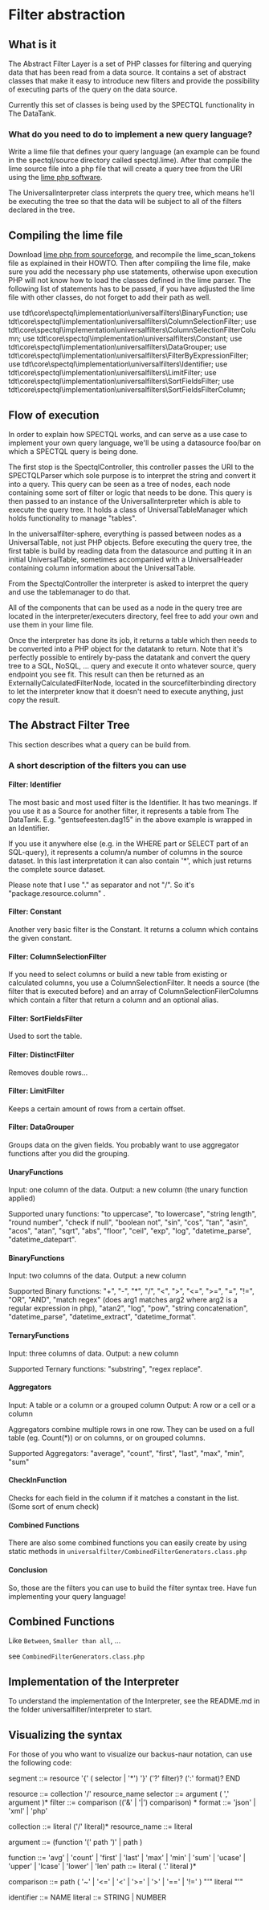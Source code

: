 Filter abstraction
==================

What is it
----------

The Abstract Filter Layer is a set of PHP classes for filtering and querying data that has been read from a data source. It contains a set of abstract classes that make it easy to introduce new filters and provide the possibility of executing parts of the query on the data source.

Currently this set of classes is being used by the SPECTQL functionality in The DataTank.

### What do you need to do to implement a new query language?
Write a lime file that defines your query language (an example can be found in the spectql/source directory called spectql.lime). After that compile the lime source file into a php file that will create a query tree from the URI using the [lime php software](http://sourceforge.net/projects/lime-php/).

The UniversalInterpreter class interprets the query tree, which means he'll be executing the tree so that the data will be subject to all of the filters declared in the tree.

Compiling the lime file
-----------------------

Download [lime php from sourceforge](http://sourceforge.net/projects/lime-php/), and recompile the lime\_scan\_tokens file as explained in their HOWTO. Then after compiling the lime file, make sure you add the necessary php use statements, otherwise upon execution PHP will not know how to load the classes defined in the lime parser. The following list of statements has to be passed, if you have adjusted the lime file with other classes, do not forget to add their path as well.

use tdt\core\spectql\implementation\universalfilters\BinaryFunction;
use tdt\core\spectql\implementation\universalfilters\ColumnSelectionFilter;
use tdt\core\spectql\implementation\universalfilters\ColumnSelectionFilterColumn;
use tdt\core\spectql\implementation\universalfilters\Constant;
use tdt\core\spectql\implementation\universalfilters\DataGrouper;
use tdt\core\spectql\implementation\universalfilters\FilterByExpressionFilter;
use tdt\core\spectql\implementation\universalfilters\Identifier;
use tdt\core\spectql\implementation\universalfilters\LimitFilter;
use tdt\core\spectql\implementation\universalfilters\SortFieldsFilter;
use tdt\core\spectql\implementation\universalfilters\SortFieldsFilterColumn;

Flow of execution
-----------------

In order to explain how SPECTQL works, and can serve as a use case to implement your own query language, we'll be using a datasource foo/bar on which a SPECTQL query is being done.


The first stop is the SpectqlController, this controller passes the URI to the SPECTQLParser which sole purpose is to interpret the string and convert it into a query. This query can be seen as a tree of nodes, each node containing some sort of filter or logic that needs to be done. This query is then passed to an instance of the UniversalInterpreter which is able to execute the query tree. It holds a class of UniversalTableManager which holds functionality to manage "tables".

In the universalfilter-sphere, everything is passed between nodes as a UniversalTable, not just PHP objects. Before executing the query tree, the first table is build by reading data from the datasource and putting it in an initial UniversalTable, sometimes accompanied with a UniversalHeader containing column information about the UniversalTable.

From the SpectqlController the interpreter is asked to interpret the query and use the tablemanager to do that.

All of the components that can be used as a node in the query tree are located in the interpreter/executers directory, feel free to add your own and use them in your lime file.

Once the interpreter has done its job, it returns a table which then needs to be converted into a PHP object for the datatank to return. Note that it's perfectly possible to entirely by-pass the datatank and convert the query tree to a SQL, NoSQL, ... query and execute it onto whatever source, query endpoint you see fit. This result can then be returned as an ExternallyCalculatedFilterNode, located in the sourcefilterbinding directory to let the interpreter know that it doesn't need to execute anything, just copy the result.


The Abstract Filter Tree
------------------------

This section describes what a query can be build from.

### A short description of the filters you can use

#### Filter: Identifier
The most basic and most used filter is the Identifier. It has two meanings.
If you use it as a Source for another filter, it represents a table from The DataTank.
E.g. "gentsefeesten.dag15" in the above example is wrapped in an Identifier.

If you use it anywhere else (e.g. in the WHERE part or SELECT part of an SQL-query), it represents a column/a number of columns in the source dataset. In this last interpretation it can also contain '*', which just returns the complete source dataset.

Please note that I use "." as separator and not "/". So it's "package.resource.column" .

#### Filter: Constant
Another very basic filter is the Constant. It returns a column which contains the given constant.

#### Filter: ColumnSelectionFilter
If you need to select columns or build a new table from existing or calculated columns, you use a ColumnSelectionFilter. It needs a source (the filter that is executed before) and an array of ColumnSelectionFilerColumns which contain a filter that return a column and an optional alias.

#### Filter: SortFieldsFilter
Used to sort the table.

#### Filter: DistinctFilter
Removes double rows...

#### Filter: LimitFilter
Keeps a certain amount of rows from a certain offset.

#### Filter: DataGrouper
Groups data on the given fields. You probably want to use aggregator functions after you did the grouping.

#### UnaryFunctions
Input: one column of the data.
Output: a new column (the unary function applied)

Supported unary functions: "to uppercase", "to lowercase", "string length", "round number", "check if null", "boolean not", "sin", "cos", "tan", "asin", "acos", "atan", "sqrt", "abs", "floor", "ceil", "exp", "log", "datetime_parse", "datetime_datepart".

#### BinaryFunctions
Input: two columns of the data.
Output: a new column

Supported Binary functions: "+", "-", "*", "/", "<", ">", "<=", ">=", "=", "!=", "OR", "AND", "match regex" (does arg1 matches arg2 where arg2 is a regular expression in php), "atan2", "log", "pow", "string concatenation", "datetime_parse", "datetime_extract", "datetime_format".

#### TernaryFunctions
Input: three columns of data.
Output: a new column

Supported Ternary functions: "substring", "regex replace".

#### Aggregators
Input: A table or a column or a grouped column
Output: A row or a cell or a column

Aggregators combine multiple rows in one row. They can be used on a full table (eg. Count(*)) or on columns, or on grouped columns.

Supported Aggregators: "average", "count", "first", "last", "max", "min", "sum"

#### CheckInFunction
Checks for each field in the column if it matches a constant in the list.
(Some sort of enum check)

#### Combined Functions
There are also some combined functions you can easily create by using static methods in ``universalfilter/CombinedFilterGenerators.class.php``


#### Conclusion
So, those are the filters you can use to build the filter syntax tree. Have fun implementing your query language!

Combined Functions
------------------

Like `Between`, `Smaller than all`, ...

see `CombinedFilterGenerators.class.php`

Implementation of the Interpreter
---------------------------------
To understand the implementation of the Interpreter, see the README.md in the folder universalfilter/interpreter to start.

Visualizing the syntax
-----------------------

For those of you who want to visualize our backus-naur notation, can use the following code:

segment             ::= resource '{' ( selector | '*') '}' ('?' filter)? (':' format)? END

resource             ::= collection '/' resource_name
selector              ::= argument ( ',' argument )*
filter                   ::= comparison (('&' | '|') comparison) *
format                ::= 'json' | 'xml' | 'php'

collection            ::= literal ('/' literal)*
resource_name   ::= literal

argument            ::= (function '(' path ')' | path )

function              ::= 'avg' | 'count' | 'first' | 'last' | 'max' | 'min' | 'sum' | 'ucase' | 'upper' | 'lcase' | 'lower' | 'len'
path                   ::= literal ( '.' literal )*

comparison        ::= path ( '~'  | '<=' | '<' | '>=' |  '>' | '==' | '!=' ) "'" literal "'"

identifier            ::= NAME
literal                 ::= STRING | NUMBER
